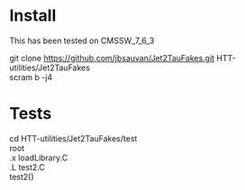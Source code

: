 # Install
This has been tested on CMSSW_7_6_3  

git clone https://github.com/jbsauvan/Jet2TauFakes.git HTT-utilities/Jet2TauFakes  
scram b -j4   

# Tests
cd HTT-utilities/Jet2TauFakes/test   
root   
 .x loadLibrary.C   
 .L test2.C   
 test2()   


